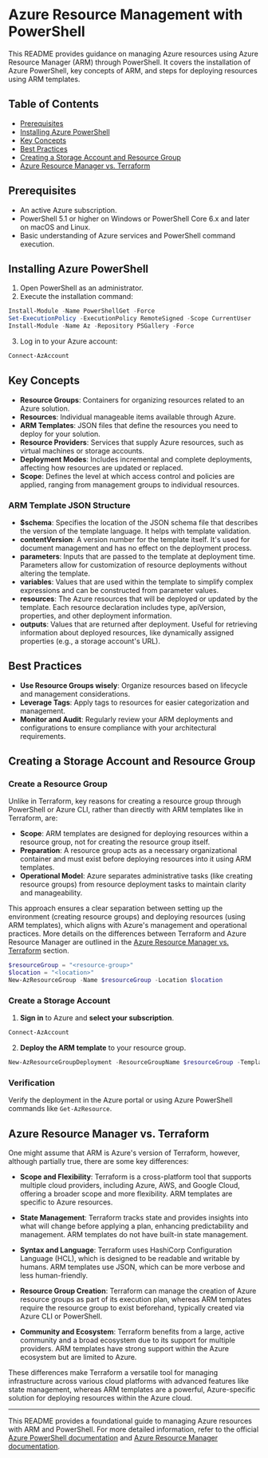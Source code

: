 # Azure Resource Management with PowerShell

This README provides guidance on managing Azure resources using Azure Resource Manager (ARM) through PowerShell. It covers the installation of Azure PowerShell, key concepts of ARM, and steps for deploying resources using ARM templates.

## Table of Contents

- [Prerequisites](#prerequisites)
- [Installing Azure PowerShell](#installing-azure-powershell)
- [Key Concepts](#key-concepts)
- [Best Practices](#best-practices)
- [Creating a Storage Account and Resource Group](#creating-a-storage-account-and-resource-group)
- [Azure Resource Manager vs. Terraform](#azure-resource-manager-vs-terraform)


## Prerequisites

- An active Azure subscription.
- PowerShell 5.1 or higher on Windows or PowerShell Core 6.x and later on macOS and Linux.
- Basic understanding of Azure services and PowerShell command execution.

## Installing Azure PowerShell

1. Open PowerShell as an administrator.
2. Execute the installation command:

```powershell
Install-Module -Name PowerShellGet -Force
Set-ExecutionPolicy -ExecutionPolicy RemoteSigned -Scope CurrentUser
Install-Module -Name Az -Repository PSGallery -Force
```

3. Log in to your Azure account:

```powershell
Connect-AzAccount
```

## Key Concepts

- **Resource Groups**: Containers for organizing resources related to an Azure solution.
- **Resources**: Individual manageable items available through Azure.
- **ARM Templates**: JSON files that define the resources you need to deploy for your solution.
- **Resource Providers**: Services that supply Azure resources, such as virtual machines or storage accounts.
- **Deployment Modes**: Includes incremental and complete deployments, affecting how resources are updated or replaced.
- **Scope**: Defines the level at which access control and policies are applied, ranging from management groups to individual resources.

### ARM Template JSON Structure

- **$schema**: Specifies the location of the JSON schema file that describes the version of the template language. It helps with template validation.
- **contentVersion**: A version number for the template itself. It's used for document management and has no effect on the deployment process.
- **parameters**: Inputs that are passed to the template at deployment time. Parameters allow for customization of resource deployments without altering the template.
- **variables**: Values that are used within the template to simplify complex expressions and can be constructed from parameter values.
- **resources**: The Azure resources that will be deployed or updated by the template. Each resource declaration includes type, apiVersion, properties, and other deployment information.
- **outputs**: Values that are returned after deployment. Useful for retrieving information about deployed resources, like dynamically assigned properties (e.g., a storage account's URL).

## Best Practices

- **Use Resource Groups wisely**: Organize resources based on lifecycle and management considerations.
- **Leverage Tags**: Apply tags to resources for easier categorization and management.
- **Monitor and Audit**: Regularly review your ARM deployments and configurations to ensure compliance with your architectural requirements.

## Creating a Storage Account and Resource Group

### Create a Resource Group

Unlike in Terraform, key reasons for creating a resource group through PowerShell or Azure CLI, rather than directly with ARM templates like in Terraform, are:

- **Scope**: ARM templates are designed for deploying resources within a resource group, not for creating the resource group itself.
- **Preparation**: A resource group acts as a necessary organizational container and must exist before deploying resources into it using ARM templates.
- **Operational Model**: Azure separates administrative tasks (like creating resource groups) from resource deployment tasks to maintain clarity and manageability.

This approach ensures a clear separation between setting up the environment (creating resource groups) and deploying resources (using ARM templates), which aligns with Azure's management and operational practices. More details on the differences between Terraform and Azure Resource Manager are outlined in the [Azure Resource Manager vs. Terraform](a) section.

```powershell
$resourceGroup = "<resource-group>"
$location = "<location>"
New-AzResourceGroup -Name $resourceGroup -Location $location
```

### Create a Storage Account

1. **Sign in** to Azure and **select your subscription**.

```powershell
Connect-AzAccount
```

2. **Deploy the ARM template** to your resource group.

```powershell
New-AzResourceGroupDeployment -ResourceGroupName $resourceGroup -TemplateFile ".\azure-rm\azuredeploy.json" -TemplateParameterFile ".\azure-rm\azuredeploy.parameters.json"
```

### Verification

Verify the deployment in the Azure portal or using Azure PowerShell commands like `Get-AzResource`.

## Azure Resource Manager vs. Terraform

One might assume that ARM is Azure's version of Terraform, however, although partially true, there are some key differences:

- **Scope and Flexibility**: Terraform is a cross-platform tool that supports multiple cloud providers, including Azure, AWS, and Google Cloud, offering a broader scope and more flexibility. ARM templates are specific to Azure resources.

- **State Management**: Terraform tracks state and provides insights into what will change before applying a plan, enhancing predictability and management. ARM templates do not have built-in state management.

- **Syntax and Language**: Terraform uses HashiCorp Configuration Language (HCL), which is designed to be readable and writable by humans. ARM templates use JSON, which can be more verbose and less human-friendly.

- **Resource Group Creation**: Terraform can manage the creation of Azure resource groups as part of its execution plan, whereas ARM templates require the resource group to exist beforehand, typically created via Azure CLI or PowerShell.

- **Community and Ecosystem**: Terraform benefits from a large, active community and a broad ecosystem due to its support for multiple providers. ARM templates have strong support within the Azure ecosystem but are limited to Azure.

These differences make Terraform a versatile tool for managing infrastructure across various cloud platforms with advanced features like state management, whereas ARM templates are a powerful, Azure-specific solution for deploying resources within the Azure cloud.

---

This README provides a foundational guide to managing Azure resources with ARM and PowerShell. For more detailed information, refer to the official [Azure PowerShell documentation](https://docs.microsoft.com/en-us/powershell/azure/) and [Azure Resource Manager documentation](https://docs.microsoft.com/en-us/azure/azure-resource-manager/management/overview).